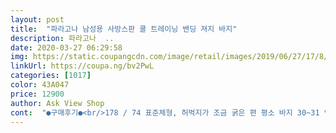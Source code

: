 ```yaml
---
layout: post 
title:  "파라고나 남성용 사방스판 쿨 트레이닝 밴딩 져지 바지" 
description: 파라고나  ..
date: 2020-03-27 06:29:58 
img: https://static.coupangcdn.com/image/retail/images/2019/06/27/17/8/7794bab9-28fb-4ef4-95b8-a559e2ea5a5b.jpg 
linkUrl: https://coupa.ng/bv2PwL 
categories: [1017] 
color: 43A047 
price: 12900 
author: Ask View Shop 
cont:  "●구매후기●<br/>178 / 74 표준체형, 허벅지가 조금 굵은 편 평소 바지 30~31 인치<br/>L이 편하게 맞습니다 길이는 조금 기네요<br/>그래도 이 가격이니 추천.<br/><br/>근데 이거 몸에 달라붙어서 심하게 티가나요 민망해서 못입겠데요 ㅎㅎ<br/>마감이 조금 엉성한지 개봉할때 실밥이 10가닥 정도 나왔지만<br/>몸빼 고급버전???<br/>얇고 하늘하늘한 재질.<br/> 겨울이나 초봄엔 조금 추울듯.<br/> 운동할때 편하게 입기 좋겠어요.<br/><br/>얇상하니 좋습니다.<br/> 얇은거 찾으시는분들은 추천.<br/> 디자인도 깔끔하고 개인적으론 만족.<br/> 족구할때 레깅스에 반바지 입었는데 이거 하나만 입어도 충분 ㅇㅇ 좌깅할때도 외출할때도 적절해요.<br/> 가성비 최고.<br/> 추울땐 입으면 후회하니 하체근육 충분하지 않은 분들은 추울땐 입지 마세요<br/>정말 얇아요 냉장고바지 정도???<br/>집에서 편안히 입어야할듯요 외출용은 아니네요<br/>178 / 74 표준체형, 허벅지가 조금 굵은 편 평소 바지 30~31 인치<br/>L이 편하게 맞습니다 길이는 조금 기네요<br/>그래도 이 가격이니 추천.<br/><br/>근데 이거 몸에 달라붙어서 심하게 티가나요 민망해서 못입겠데요 ㅎㅎ<br/>마감이 조금 엉성한지 개봉할때 실밥이 10가닥 정도 나왔지만<br/>몸빼 고급버전???<br/>얇고 하늘하늘한 재질.<br/> 겨울이나 초봄엔 조금 추울듯.<br/> 운동할때 편하게 입기 좋겠어요.<br/><br/>얇상하니 좋습니다.<br/> 얇은거 찾으시는분들은 추천.<br/> 디자인도 깔끔하고 개인적으론 만족.<br/> 족구할때 레깅스에 반바지 입었는데 이거 하나만 입어도 충분 ㅇㅇ 좌깅할때도 외출할때도 적절해요.<br/> 가성비 최고.<br/> 추울땐 입으면 후회하니 하체근육 충분하지 않은 분들은 추울땐 입지 마세요<br/>정말 얇아요 냉장고바지 정도???<br/>집에서 편안히 입어야할듯요 외출용은 아니네요<br/>" 
---
```

